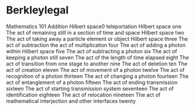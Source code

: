 # Berkleylegal
Mathematics 101 Addition Hilbert space0 teleportation Hilbert space one The act of remaining still in a section of time and space Hilbert space two The act of taking away a particle element or object Hilbert space three The act of subtraction the act of multiplication four The act of adding a photon within Hilbert space five The act of subtracting a photon six The act of keeping a photon still seven  The act of the length of time elapsed eight The act of transition from one stage to another nine The act of deletion ten  The act of creation eleven The act of movement of a photon twelve  The act of recognition of a photon thirteen The act of changing a photon fourteen The act of entanglement of a photon fifteen The act of ending transmission sixteen The act of starting transmission system seventeen The act of identification eighteen The act of relocation nineteen The act of mathematical interjection and other interfaces twenty
